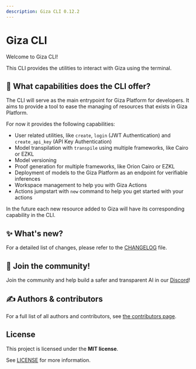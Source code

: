 ```yaml
---
description: Giza CLI 0.12.2
---
```


# Giza CLI

Welcome to Giza CLI!

This CLI provides the utilities to interact with Giza using the terminal.

## 🤔 What capabilities does the CLI offer?

The CLI will serve as the main entrypoint for Giza Platform for developers. It aims to provide a tool to ease the managing of resources that exists in Giza Platform.

For now it provides the following capabilities:

* User related utilities, like `create`, `login` (JWT Authentication) and `create_api_key` (API Key Authentication)
* Model transpilation with `transpile` using multiple frameworks, like Cairo or EZKL
* Model versioning
* Proof generation for multiple frameworks, like Orion Cairo or EZKL
* Deployment of models to the Giza Platform as an endpoint for verifiable inferences
* Workspace management to help you with Giza Actions
* Actions jumpstart with `new` command to help you get started with your actions

In the future each new resource added to Giza will have its corresponding capability in the CLI.

## ✨ What's new?

For a detailed list of changes, please refer to the [CHANGELOG](../CHANGELOG.md) file.

## 💖 Join the community!

Join the community and help build a safer and transparent AI in our [Discord](https://discord.gg/Kt24CsMb5k)!

## ✍️ Authors & contributors

For a full list of all authors and contributors, see [the contributors page](https://github.com/gizatechxyz/giza-cli/graphs/contributors).

## License

This project is licensed under the **MIT license**.

See [LICENSE](../LICENSE/) for more information.
